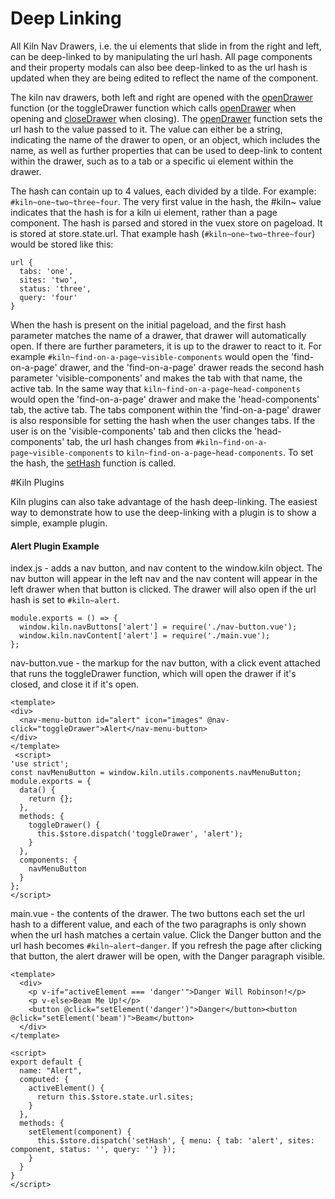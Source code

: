 # Deep Linking

All Kiln Nav Drawers, i.e. the ui elements that slide in from the right and left, can be deep-linked to by manipulating the url hash. All page components and their property modals can also bee deep-linked to as the url hash is updated when they are being edited to reflect the name of the component.

The kiln nav drawers, both left and right are opened with the [openDrawer](vuex-actions.md#module_drawers) function (or the toggleDrawer function which calls [openDrawer](vuex-actions.md#module_drawers) when opening and [closeDrawer](vuex-actions.md#module_drawers) when closing).  The [openDrawer](vuex-actions.md#module_drawers) function sets the url hash to the value passed to it.  The value can either be a string, indicating the name of the drawer to open, or an object, which includes the name, as well as further properties that can be used to deep-link to content within the drawer, such as to a tab or a specific ui element within the drawer.

The hash can contain up to 4 values, each divided by a tilde.  For example: `#kiln~one~two~three~four`. The very first value in the hash, the #kiln~ value indicates that the hash is for a kiln ui element, rather than a page component.  The hash is parsed and stored in the vuex store on pageload. It is stored at store.state.url. That example hash (`#kiln~one~two~three~four`) would be stored like this:
```
url {
  tabs: 'one',
  sites: 'two',
  status: 'three',
  query: 'four'
}
```

When the hash is present on the initial pageload, and the first hash parameter matches the name of a drawer, that drawer will automatically open. If there are further parameters, it is up to the drawer to react to it. For example `#kiln~find-on-a-page~visible-components` would open the 'find-on-a-page' drawer, and the 'find-on-a-page' drawer reads the second hash parameter 'visible-components' and makes the tab with that name, the active tab. In the same way that `kiln~find-on-a-page~head-components` would open the 'find-on-a-page' drawer and make the 'head-components' tab, the active tab. The tabs component within the 'find-on-a-page' drawer is also responsible for setting the hash when the user changes tabs.  If the user is on the 'visible-components' tab and then clicks the 'head-components' tab, the url hash changes from `#kiln~find-on-a-page~visible-components` to `kiln~find-on-a-page~head-components`.  To set the hash, the [setHash](vuex-actions.md#module_deep-linking) function is called.

#Kiln Plugins

Kiln plugins can also take advantage of the hash deep-linking. The easiest way to demonstrate how to use the deep-linking with a plugin is to show a simple, example plugin.

#### Alert Plugin Example

index.js - adds a nav button, and nav content to the window.kiln object.  The nav button will appear in the left nav and the nav content will appear in the left drawer when that button is clicked.  The drawer will also open if the url hash is set to `#kiln~alert`.
```
module.exports = () => {
  window.kiln.navButtons['alert'] = require('./nav-button.vue');
  window.kiln.navContent['alert'] = require('./main.vue');
};
```

nav-button.vue - the markup for the nav button, with a click event attached that runs the toggleDrawer function, which will open the drawer if it's closed, and close it if it's open.
```
<template>
<div>
  <nav-menu-button id="alert" icon="images" @nav-click="toggleDrawer">Alert</nav-menu-button>
</div>
</template>
 <script>
'use strict';
const navMenuButton = window.kiln.utils.components.navMenuButton;
module.exports = {
  data() {
    return {};
  },
  methods: {
    toggleDrawer() {
      this.$store.dispatch('toggleDrawer', 'alert');
    }
  },
  components: {
    navMenuButton
  }
};
</script>
```

main.vue - the contents of the drawer.  The two buttons each set the url hash to a different value, and each of the two paragraphs is only shown when the url hash matches a certain value.  Click the Danger button and the url hash becomes `#kiln~alert~danger`.  If you refresh the page after clicking that button, the alert drawer will be open, with the Danger paragraph visible.
```
<template>
  <div>
    <p v-if="activeElement === 'danger'">Danger Will Robinson!</p>
    <p v-else>Beam Me Up!</p>
    <button @click="setElement('danger')">Danger</button><button @click="setElement('beam')">Beam</button>
  </div>
</template>

<script>
export default {
  name: "Alert",
  computed: {
    activeElement() {
      return this.$store.state.url.sites;
    }
  },
  methods: {
    setElement(component) {
      this.$store.dispatch('setHash', { menu: { tab: 'alert', sites: component, status: '', query: ''} });
    }
  }
}
</script>
```
